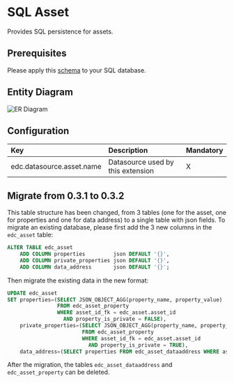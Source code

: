 # SQL Asset

Provides SQL persistence for assets.

## Prerequisites

Please apply this [schema](src/main/resources/asset-index-schema.sql) to your SQL database.

## Entity Diagram

![ER Diagram](https://www.plantuml.com/plantuml/png/ZP3D2i8m48JlUOez2ta1AQLtBxv1MDn58crQibiXDBwxGQfKhJ-tm3SpcPr65AEENMiugDS4J0U78gmm6O0DtDxEqnP4emz7gAhzhguBizPSp9lD4IeYKMIHNn653R4VEAfdMT2JzE7R5xCf_P-VNC2Exu9dSiPs_80q3KiortaibBErEQ_V_YBhfvN-fk50PVih)
<!--
```plantuml
@startuml
entity edc_asset {
  * asset_id_fk: string <<PK>>
  --
}

entity edc_asset_dataaddress {
  * asset_id_fk: string <<PK>>
  * properties: string <<json>>
  --
}

entity edc_asset_property {
  * asset_id_fk: string <<PK>>
  * property_name: string
  * property_value: string
  * property_type: string
  --
}

edc_asset ||--|| edc_asset_dataaddress
edc_asset ||--o{ edc_asset_property
@enduml
```
-->

## Configuration

| Key                       | Description                       | Mandatory | 
|:--------------------------|:----------------------------------|-----------|
| edc.datasource.asset.name | Datasource used by this extension | X         |

## Migrate from 0.3.1 to 0.3.2

This table structure has been changed, from 3 tables (one for the asset, one for properties and one for data address) to
a single table with json fields.
To migrate an existing database, please first add the 3 new columns in the `edc_asset` table:

```sql
ALTER TABLE edc_asset
    ADD COLUMN properties         json DEFAULT '{}',
    ADD COLUMN private_properties json DEFAULT '{}',
    ADD COLUMN data_address       json DEFAULT '{}';
```

Then migrate the existing data in the new format:

```sql
UPDATE edc_asset
SET properties=(SELECT JSON_OBJECT_AGG(property_name, property_value)
                FROM edc_asset_property
                WHERE asset_id_fk = edc_asset.asset_id
                  AND property_is_private = FALSE),
    private_properties=(SELECT JSON_OBJECT_AGG(property_name, property_value)
                        FROM edc_asset_property
                        WHERE asset_id_fk = edc_asset.asset_id
                          AND property_is_private = TRUE),
    data_address=(SELECT properties FROM edc_asset_dataaddress WHERE asset_id_fk = edc_asset.asset_id);
```

After the migration, the tables `edc_asset_dataaddress` and `edc_asset_property` can be deleted.

